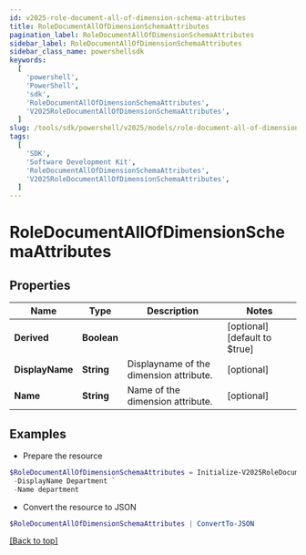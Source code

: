 ```yaml
---
id: v2025-role-document-all-of-dimension-schema-attributes
title: RoleDocumentAllOfDimensionSchemaAttributes
pagination_label: RoleDocumentAllOfDimensionSchemaAttributes
sidebar_label: RoleDocumentAllOfDimensionSchemaAttributes
sidebar_class_name: powershellsdk
keywords:
  [
    'powershell',
    'PowerShell',
    'sdk',
    'RoleDocumentAllOfDimensionSchemaAttributes',
    'V2025RoleDocumentAllOfDimensionSchemaAttributes',
  ]
slug: /tools/sdk/powershell/v2025/models/role-document-all-of-dimension-schema-attributes
tags:
  [
    'SDK',
    'Software Development Kit',
    'RoleDocumentAllOfDimensionSchemaAttributes',
    'V2025RoleDocumentAllOfDimensionSchemaAttributes',
  ]
---
```


# RoleDocumentAllOfDimensionSchemaAttributes

## Properties

| Name | Type | Description | Notes |
| --- | --- | --- | --- |
| **Derived** | **Boolean** |  | [optional] [default to $true] |
| **DisplayName** | **String** | Displayname of the dimension attribute. | [optional] |
| **Name** | **String** | Name of the dimension attribute. | [optional] |

## Examples

- Prepare the resource

```powershell
$RoleDocumentAllOfDimensionSchemaAttributes = Initialize-V2025RoleDocumentAllOfDimensionSchemaAttributes  -Derived true `
 -DisplayName Department `
 -Name department
```

- Convert the resource to JSON

```powershell
$RoleDocumentAllOfDimensionSchemaAttributes | ConvertTo-JSON
```

[[Back to top]](#)
